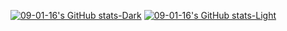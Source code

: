 [![09-01-16's GitHub stats-Dark](https://github-readme-stats.vercel.app/api?username=09-01-16&show_icons=true&theme=dark#gh-dark-mode-only)](https://github.com/anuraghazra/github-readme-stats#gh-dark-mode-only)
[![09-01-16's GitHub stats-Light](https://github-readme-stats.vercel.app/api?username=09-01-16&show_icons=true&theme=default#gh-light-mode-only)](https://github.com/anuraghazra/github-readme-stats#gh-light-mode-only)
